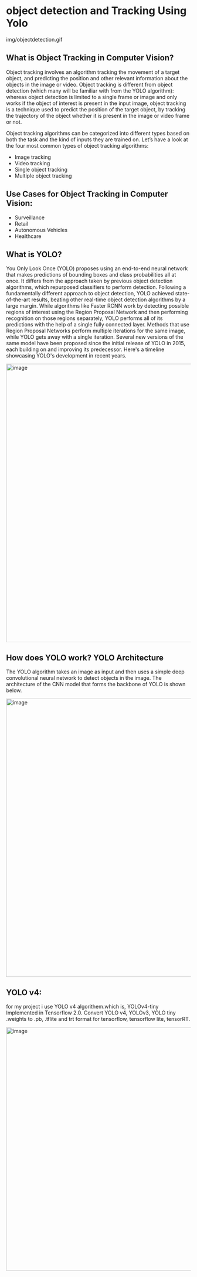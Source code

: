 # object detection and Tracking Using Yolo


img/objectdetection.gif

## What is Object Tracking in Computer Vision?

Object tracking involves an algorithm tracking the movement of a target object, and predicting the position and other relevant information about the objects in the image or video.
Object tracking is different from object detection (which many will be familiar with from the YOLO algorithm): whereas object detection is limited to a single frame or image and only works if the object of interest is present in the input image, object tracking is a technique used to predict the position of the target object, by tracking the trajectory of the object whether it is present in the image or video frame or not.

Object tracking algorithms can be categorized into different types based on both the task and the kind of inputs they are trained on. Let’s have a look at the four most common types of object tracking algorithms:

- Image tracking 
- Video tracking 
- Single object tracking 
- Multiple object tracking

## Use Cases for Object Tracking in Computer Vision:

- Surveillance
- Retail
- Autonomous Vehicles
- Healthcare

## What is YOLO?

You Only Look Once (YOLO) proposes using an end-to-end neural network that makes predictions of bounding boxes and class probabilities all at once. It differs from the approach taken by previous object detection algorithms, which repurposed classifiers to perform detection.
Following a fundamentally different approach to object detection, YOLO achieved state-of-the-art results, beating other real-time object detection algorithms by a large margin.
While algorithms like Faster RCNN work by detecting possible regions of interest using the Region Proposal Network and then performing recognition on those regions separately, YOLO performs all of its predictions with the help of a single fully connected layer.
Methods that use Region Proposal Networks perform multiple iterations for the same image, while YOLO gets away with a single iteration.
Several new versions of the same model have been proposed since the initial release of YOLO in 2015, each building on and improving its predecessor. Here's a timeline showcasing YOLO's development in recent years.


<img width="760" alt="image" src="https://github.com/Ramahalharbi/object_detection_and_Tracking/assets/139393175/1a4336e1-d0b3-429e-8e78-25ee0d6f3228">


## How does YOLO work? YOLO Architecture
The YOLO algorithm takes an image as input and then uses a simple deep convolutional neural network to detect objects in the image. The architecture of the CNN model that forms the backbone of YOLO is shown below.

<img width="760" alt="image" src="https://github.com/Ramahalharbi/object_detection_and_Tracking/assets/139393175/1d9a505d-10a4-4684-9ea5-4b50a6cc9db6">


## YOLO v4: 
for my project i use YOLO v4 algorithem.which is, YOLOv4-tiny Implemented in Tensorflow 2.0. Convert YOLO v4, YOLOv3, YOLO tiny .weights to .pb, .tflite and trt format for tensorflow, tensorflow lite, tensorRT.

<img width="665" alt="image" src="https://github.com/Ramahalharbi/object_detection_and_Tracking/assets/139393175/613460fc-3fbd-40ae-93b4-9b6927a35834">




